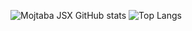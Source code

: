 ![Mojtaba JSX GitHub stats](https://github-readme-stats.vercel.app/api?username=mojtaba-jsx&show_icons=true&theme=radical)
![Top Langs](https://github-readme-stats.vercel.app/api/top-langs/?username=mojtaba-jsx&hide_progress=true)

